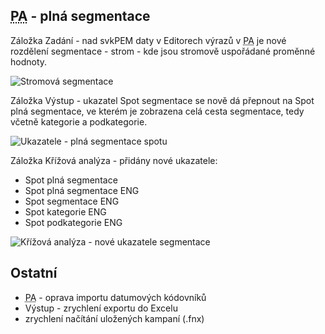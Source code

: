 ﻿---
categories: [fenix]
layout: fenix
---
## <abbr title="Postanalýza">PA</abbr> - plná segmentace
Záložka Zadání - nad svkPEM daty v Editorech výrazů v <abbr title="Postanalýza">PA</abbr> je nové rozdělení segmentace - strom - kde jsou stromově uspořádané proměnné hodnoty.

![Stromová segmentace]({{site.url}}/data/segmentacestrom.png "Stromová segmentace")

Záložka Výstup - ukazatel Spot segmentace se nově dá přepnout na Spot plná segmentace, ve kterém je zobrazena celá cesta segmentace, tedy včetně kategorie a podkategorie.

![Ukazatele - plná segmentace spotu]({{site.url}}/data/vystupplnasegmentace.png "Ukazatele - plná segmentace spotu")

Záložka Křížová analýza - přidány nové ukazatele:
<ul>
<li>Spot plná segmentace</li>
<li>Spot plná segmentace ENG</li>
<li>Spot segmentace ENG</li>
<li>Spot kategorie ENG</li>
<li>Spot podkategorie ENG</li>
</ul>

![Křížová analýza - nové ukazatele segmentace]({{site.url}}/data/krizovaplnasegmentace.png "Křížová analýza - nové ukazatele segmentace")
 
## Ostatní
<ul>
<li><abbr title="Postanalýza">PA</abbr> - oprava importu datumových kódovníků</li>
<li>Výstup - zrychlení exportu do Excelu</li>
<li>zrychlení načítání uložených kampaní (.fnx)</li>
</ul>

